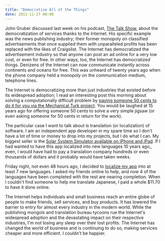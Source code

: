 ```yaml
---
title: "Democratize All of the Things"
date: 2011-11-27 00:00
---
```


<import><p>John Gruber discussed last week on his podcast, <a href="http://5by5.tv/talkshow" target="_blank">The Talk Show</a>, about the democratization of services thanks to the Internet. His specific example was the news publishing industry; their former monopoly on classified advertisements that once supplied them with unparalleled profits has been replaced with the likes of Craigslist. The Internet has democratized the advertisement industry so that anyone can post an ad online for a very low cost, or even for free.<!--more-->
In other ways, too, the Internet has democratized things. Denizens of the Internet can now communicate instantly across continents and oceans for free. This was unheard of twenty years ago when the phone company held a monopoly on the communication medium, telephone lines.</p>
<p>The Internet is democratizing more than just industries that existed before its widespread adoption; I read an interesting post this morning about solving a computationally difficult problem by <a href="http://code.recollect.com/post/13372390010/mechanical-turk-unshredder" target="_blank">paying someone 50 cents to do it for you via the Mechanical Turk project</a>. You would be laughed at 15 years ago for offering someone 50 cents to solve a very simple jigsaw (or even asking someone for 50 cents in return for the work).</p>
<p>The particular case I want to talk about is translation (or localization) of software. I am an independent app developer in my spare time so I don't have a lot of time or money to drop into my projects, but I do what I can. My biggest seller is the <a href="http://itunes.apple.com/us/app/solar-system-simulation/id407799974?mt=8&amp;ls=1" target="_blank">Solar System Simulator available on iPhone and iPad</a>. If I had wanted to have this app localized into new languages 10 years ago,, even, I would have had to pay a translation company hundreds or even thousands of dollars and it probably would have taken weeks.</p>
<p>Friday night, not even 48 hours ago, I decided to <a href="http://mygengo.com/string/p/solar-system-simulation-1" target="_blank">localize my app</a> into at least 7 new languages. I asked my friends online to help, and now 4 of the languages have been completed with the rest are nearing completion. When I couldn't find someone to help me translate Japanese, I paid a whole $11.70 to have it done online.</p>
<p>The Internet helps individuals and small business reach an entire globe of people to make friends, sell services, and buy products. It has lowered the barrier to entry for almost every industry in the modern world. While the publishing mongols and translation bureau tycoons rue the Internet's widespread adoption and the devastating impact on their respective industries, I'm not losing any sleep over their lost profits. The Internet has changed the world of business and is continuing to do so, making services cheaper and more efficient. I couldn't be happier.</p></import>

<!-- more -->

